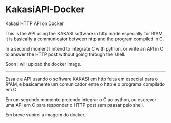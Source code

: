 # KakasiAPI-Docker
Kakasi HTTP API on Docker

This is the API using the KAKASI software in http made especially for RfAM, it is basically a communicator between http and the program compiled in C.

In a second moment I intend to integrate C with python, or write an API in C to answer the HTTP post without going through the shell.

Soon I will upload the docker image.

-----------------------
Essa e a API usando o software KAKASI em http feita em especial para o RfAM, e basicamente um comunicador entre o http e o programa compilado em C.

Em um segundo momento pretendo integrar o C ao python, ou escrever uma API em C para responder o HTTP post sem passar pelo shell.

Em breve subirei a imagem do docker.
